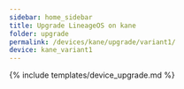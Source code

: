 ```yaml
---
sidebar: home_sidebar
title: Upgrade LineageOS on kane
folder: upgrade
permalink: /devices/kane/upgrade/variant1/
device: kane_variant1
---
```

{% include templates/device_upgrade.md %}

